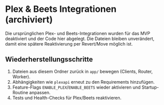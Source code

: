 # Plex & Beets Integrationen (archiviert)

Die ursprünglichen Plex- und Beets-Integrationen wurden für das MVP deaktiviert
und der Code hier abgelegt. Die Dateien bleiben unverändert, damit eine spätere
Reaktivierung per Revert/Move möglich ist.

## Wiederherstellungsschritte
1. Dateien aus diesem Ordner zurück in `app/` bewegen (Clients, Router, Worker).
2. Abhängigkeiten wie `plexapi` erneut zu den Requirements hinzufügen.
3. Feature-Flags `ENABLE_PLEX`/`ENABLE_BEETS` wieder aktivieren und Startup-Routine
   anpassen.
4. Tests und Health-Checks für Plex/Beets reaktivieren.
